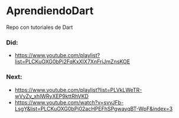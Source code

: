 # AprendiendoDart
Repo con tutoriales de Dart


### Did: 
- https://www.youtube.com/playlist?list=PLCKuOXG0bPi2FqKxXIX7XnFriJmZnsKOE


### Next:
- https://www.youtube.com/playlist?list=PLVkLWeTR-wVyZy_xhlWRyXEP9kttRhVKD
- https://www.youtube.com/watch?v=svvJFb-LsgY&list=PLCKuOXG0bPi02acHPEFhSPgwayqBT-WpF&index=3
